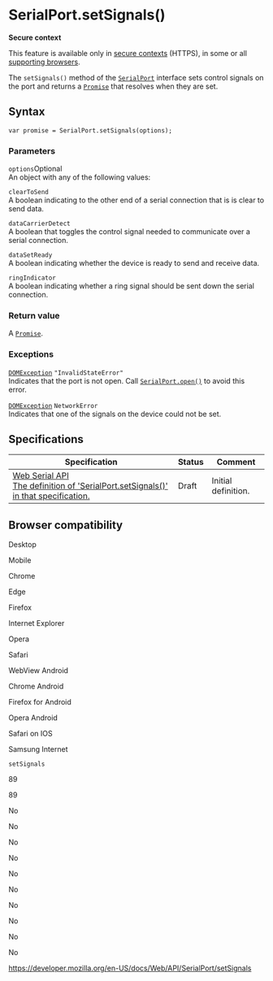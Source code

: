 SerialPort.setSignals()
=======================

**Secure context**

This feature is available only in [secure contexts](https://developer.mozilla.org/en-US/docs/Web/Security/Secure_Contexts) (HTTPS), in some or all [supporting browsers](#browser_compatibility).

The `setSignals()` method of the [`SerialPort`](../serialport) interface sets control signals on the port and returns a [`Promise`](https://developer.mozilla.org/en-US/docs/Web/JavaScript/Reference/Global_Objects/Promise) that resolves when they are set.

Syntax
------

    var promise = SerialPort.setSignals(options);

### Parameters

 `options`<span class="badge inline optional">Optional</span>   
An object with any of the following values:

`clearToSend`  
A boolean indicating to the other end of a serial connection that is is clear to send data.

`dataCarrierDetect`  
A boolean that toggles the control signal needed to communicate over a serial connection.

`dataSetReady`  
A boolean indicating whether the device is ready to send and receive data.

`ringIndicator`  
A boolean indicating whether a ring signal should be sent down the serial connection.

### Return value

A [`Promise`](https://developer.mozilla.org/en-US/docs/Web/JavaScript/Reference/Global_Objects/Promise).

### Exceptions

 [`DOMException`](../domexception) `"InvalidStateError"`   
Indicates that the port is not open. Call [`SerialPort.open()`](open) to avoid this error.

 [`DOMException`](../domexception) `NetworkError`   
Indicates that one of the signals on the device could not be set.

Specifications
--------------

<table><thead><tr class="header"><th>Specification</th><th>Status</th><th>Comment</th></tr></thead><tbody><tr class="odd"><td><a href="https://wicg.github.io/serial/#dom-serialport-setsignals">Web Serial API<br />
<span class="small">The definition of 'SerialPort.setSignals()' in that specification.</span></a></td><td><span class="spec-draft">Draft</span></td><td>Initial definition.</td></tr></tbody></table>

Browser compatibility
---------------------

Desktop

Mobile

Chrome

Edge

Firefox

Internet Explorer

Opera

Safari

WebView Android

Chrome Android

Firefox for Android

Opera Android

Safari on IOS

Samsung Internet

`setSignals`

89

89

No

No

No

No

No

No

No

No

No

No

<a href="https://developer.mozilla.org/en-US/docs/Web/API/SerialPort/setSignals" class="_attribution-link">https://developer.mozilla.org/en-US/docs/Web/API/SerialPort/setSignals</a>
